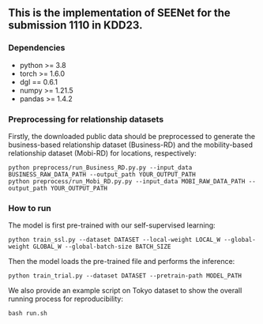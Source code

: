 ## This is the implementation of SEENet for the submission 1110 in KDD23.

### Dependencies

- python >= 3.8
- torch >= 1.6.0
- dgl == 0.6.1
- numpy >= 1.21.5
- pandas >= 1.4.2


### Preprocessing for relationship datasets
Firstly, the downloaded public data should be preprocessed to generate the business-based relationship dataset (Business-RD) and the mobility-based relationship dataset (Mobi-RD) for locations, respectively:
```
python preprocess/run_Business_RD.py.py --input_data BUSINESS_RAW_DATA_PATH --output_path YOUR_OUTPUT_PATH
python preprocess/run_Mobi_RD.py.py --input_data MOBI_RAW_DATA_PATH --output_path YOUR_OUTPUT_PATH
```

### How to run
The model is first pre-trained with our self-supervised learning:
```
python train_ssl.py --dataset DATASET --local-weight LOCAL_W --global-weight GLOBAL_W --global-batch-size BATCH_SIZE
```

Then the model loads the pre-trained file and performs the inference:
```
python train_trial.py --dataset DATASET --pretrain-path MODEL_PATH
```

We also provide an example script on Tokyo dataset to show the overall running process for reproducibility:
```
bash run.sh
```
